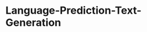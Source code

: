 # Language-Prediction-Text-Generation
   
 
  
   
            
               
          
     
   
